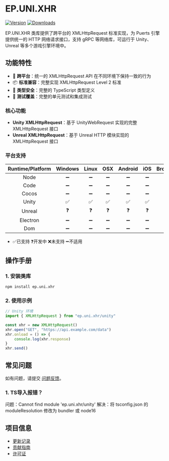 # EP.UNI.XHR

[![Version](https://img.shields.io/npm/v/ep.uni.xhr)](https://www.npmjs.com/package/ep.uni.xhr)
[![Downloads](https://img.shields.io/npm/dm/ep.uni.xhr)](https://www.npmjs.com/package/ep.uni.xhr)  

EP.UNI.XHR 类库提供了跨平台的 XMLHttpRequest 标准实现，为 Puerts 引擎提供统一的 HTTP 网络请求接口，支持 gRPC 等网络库，可运行于 Unity、Unreal 等多个游戏引擎环境中。

## 功能特性

- 🚀 **跨平台**：统一的 XMLHttpRequest API 在不同环境下保持一致的行为
- 📦 **标准兼容**：完整实现 XMLHttpRequest Level 2 标准
- 🔧 **类型安全**：完整的 TypeScript 类型定义
- 🧪 **测试覆盖**：完整的单元测试和集成测试

### 核心功能

- **Unity XMLHttpRequest**：基于 UnityWebRequest 实现的完整 XMLHttpRequest 接口
- **Unreal XMLHttpRequest**：基于 Unreal HTTP 模块实现的 XMLHttpRequest 接口 

### 平台支持

| Runtime/Platform | Windows | Linux | OSX | Android | iOS | Browser |
| :-: | :-: | :-: | :-: | :-: | :-: | :-: |
| Node | ➖ | ➖ | ➖ | ➖ | ➖ | ➖ |
| Code | ➖ | ➖ | ➖ | ➖ | ➖ | ➖ |
| Cocos | ➖ | ➖ | ➖ | ➖ | ➖ | ➖ |
| Unity | ✅ | ✅ | ✅ | ✅ | ✅ | ➖ |
| Unreal | ❓ | ❓ | ❓ | ❓ | ❓ | ➖ |
| Electron | ➖ | ➖ | ➖ | ➖ | ➖ | ➖ |
| Dom | ➖ | ➖ | ➖ | ➖ | ➖ | ➖ |
- ✅已支持  ❓开发中  ❌未支持  ➖不适用

## 操作手册

### 1. 安装类库
```bash
npm install ep.uni.xhr
```

### 2. 使用示例
```typescript
// Unity 环境
import { XMLHttpRequest } from "ep.uni.xhr/unity"

const xhr = new XMLHttpRequest()
xhr.open("GET", "https://api.example.com/data")
xhr.onload = () => {
    console.log(xhr.response)
}
xhr.send()
```

## 常见问题

如有问题，请提交 [问题反馈](CONTRIBUTING.md#问题反馈)。

### 1. TS导入报错？
问题：Cannot find module 'ep.uni.xhr/unity'
解决：将 tsconfig.json 的 moduleResolution 修改为 bundler 或 node16

## 项目信息

- [更新记录](CHANGELOG.md)
- [贡献指南](CONTRIBUTING.md)
- [许可证](LICENSE)
